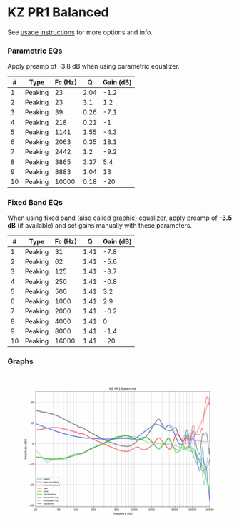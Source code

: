 # KZ PR1 Balanced
See [usage instructions](https://github.com/jaakkopasanen/AutoEq#usage) for more options and info.

### Parametric EQs
Apply preamp of -3.8 dB when using parametric equalizer.

|   # | Type    |   Fc (Hz) |    Q |   Gain (dB) |
|-----|---------|-----------|------|-------------|
|   1 | Peaking |        23 | 2.04 |        -1.2 |
|   2 | Peaking |        23 | 3.1  |         1.2 |
|   3 | Peaking |        39 | 0.26 |        -7.1 |
|   4 | Peaking |       218 | 0.21 |        -1   |
|   5 | Peaking |      1141 | 1.55 |        -4.3 |
|   6 | Peaking |      2063 | 0.35 |        18.1 |
|   7 | Peaking |      2442 | 1.2  |        -9.2 |
|   8 | Peaking |      3865 | 3.37 |         5.4 |
|   9 | Peaking |      8883 | 1.04 |        13   |
|  10 | Peaking |     10000 | 0.18 |       -20   |

### Fixed Band EQs
When using fixed band (also called graphic) equalizer, apply preamp of **-3.5 dB** (if available) and set gains manually with these parameters.

|   # | Type    |   Fc (Hz) |    Q |   Gain (dB) |
|-----|---------|-----------|------|-------------|
|   1 | Peaking |        31 | 1.41 |        -7.8 |
|   2 | Peaking |        62 | 1.41 |        -5.6 |
|   3 | Peaking |       125 | 1.41 |        -3.7 |
|   4 | Peaking |       250 | 1.41 |        -0.8 |
|   5 | Peaking |       500 | 1.41 |         3.2 |
|   6 | Peaking |      1000 | 1.41 |         2.9 |
|   7 | Peaking |      2000 | 1.41 |        -0.2 |
|   8 | Peaking |      4000 | 1.41 |         0   |
|   9 | Peaking |      8000 | 1.41 |        -1.4 |
|  10 | Peaking |     16000 | 1.41 |       -20   |

### Graphs
![](./KZ%20PR1%20Balanced.png)

